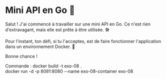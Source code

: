 # Mini API en Go 🚀

Salut ! J'ai commencé à travailler sur une mini API en Go. Ce n'est rien d'extravagant, mais elle est prête à être utilisée. 🛠️

Pour l'instant, ton défi, si tu l'acceptes, est de faire fonctionner l'application dans un environnement Docker. 🐳

Bonne chance !

Commande :
docker build -t exo-08 .  
docker run -d -p 8081:8080 --name exo-08-container exo-08
